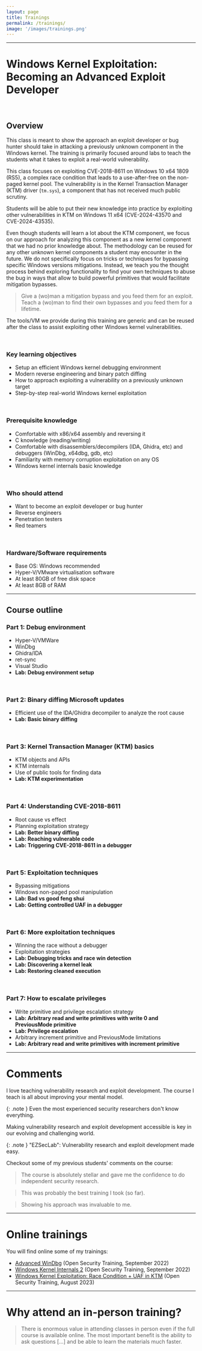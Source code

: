 ```yaml
---
layout: page
title: Trainings
permalink: /trainings/
image: '/images/trainings.png'
---
```


***

# Windows Kernel Exploitation: Becoming an Advanced Exploit Developer

<br>

## Overview

This class is meant to show the approach an exploit developer or bug hunter should take in attacking a previously unknown component in the Windows kernel. The training is primarily focused around labs to teach the students what it takes to exploit a real-world vulnerability.

This class focuses on exploiting CVE-2018-8611 on Windows 10 x64 1809 (RS5), a complex race condition that leads to a use-after-free on the non-paged kernel pool. The vulnerability is in the Kernel Transaction Manager (KTM) driver (`tm.sys`), a component that has not received much public scrutiny.

Students will be able to put their new knowledge into practice by exploiting other vulnerabilities in KTM on Windows 11 x64 (CVE-2024-43570 and CVE-2024-43535).

Even though students will learn a lot about the KTM component, we focus on our approach for analyzing this component as a new kernel component that we had no prior knowledge about. The methodology can be reused for any other unknown kernel components a student may encounter in the future. We do not specifically focus on tricks or techniques for bypassing specific Windows versions mitigations. Instead, we teach you the thought process behind exploring functionality to find your own techniques to abuse the bug in ways that allow to build powerful primitives that would facilitate mitigation bypasses. 

> Give a (wo)man a mitigation bypass and you feed them for an exploit. Teach a (wo)man to find their own bypasses and you feed them for a lifetime.

The tools/VM we provide during this training are generic and can be reused after the class to assist exploiting other Windows kernel vulnerabilities.

<br>

### Key learning objectives

* Setup an efficient Windows kernel debugging environment
* Modern reverse engineering and binary patch diffing
* How to approach exploiting a vulnerability on a previously unknown target
* Step-by-step real-world Windows kernel exploitation

<br>

### Prerequisite knowledge

* Comfortable with x86/x64 assembly and reversing it
* C knowledge (reading/writing)
* Comfortable with disassemblers/decompilers (IDA, Ghidra, etc) and debuggers (WinDbg, x64dbg, gdb, etc)
* Familiarity with memory corruption exploitation on any OS
* Windows kernel internals basic knowledge

<br>

### Who should attend

* Want to become an exploit developer or bug hunter
* Reverse engineers
* Penetration testers
* Red teamers

<br>

### Hardware/Software requirements

* Base OS: Windows recommended
* Hyper-V/VMware virtualisation software
* At least 80GB of free disk space
* At least 8GB of RAM

***

## Course outline

### Part 1: Debug environment

* Hyper-V/VMWare
* WinDbg
* Ghidra/IDA
* ret-sync
* Visual Studio
* **Lab: Debug environment setup**

<br>

### Part 2: Binary diffing Microsoft updates

* Efficient use of the IDA/Ghidra decompiler to analyze the root cause
* **Lab: Basic binary diffing**

<br>

### Part 3: Kernel Transaction Manager (KTM) basics

* KTM objects and APIs
* KTM internals
* Use of public tools for finding data
* **Lab: KTM experimentation**

<br>

### Part 4: Understanding CVE-2018-8611

* Root cause vs effect
* Planning exploitation strategy
* **Lab: Better binary diffing**
* **Lab: Reaching vulnerable code**
* **Lab: Triggering CVE-2018-8611 in a debugger**

<br>

### Part 5: Exploitation techniques

* Bypassing mitigations
* Windows non-paged pool manipulation
* **Lab: Bad vs good feng shui**
* **Lab: Getting controlled UAF in a debugger**

<br>

### Part 6: More exploitation techniques

* Winning the race without a debugger
* Exploitation strategies
* **Lab: Debugging tricks and race win detection**
* **Lab: Discovering a kernel leak**
* **Lab: Restoring cleaned execution**

<br>

### Part 7: How to escalate privileges

* Write primitive and privilege escalation strategy
* **Lab: Arbitrary read and write primitives with write 0 and PreviousMode primitive**
* **Lab: Privilege escalation**
* Arbitrary increment primitive and PreviousMode limitations
* **Lab: Arbitrary read and write primitives with increment primitive**

***

# Comments

I love teaching vulnerability research and exploit development. The course I teach is all about improving your mental model.

{: .note }
Even the most experienced security researchers don't know everything.

Making vulnerability research and exploit development accessible is key in our evolving and challenging world.

{: .note }
"EZSecLab": Vulnerability research and exploit development made easy.

Checkout some of my previous students' comments on the course:

> The course is absolutely stellar and gave me the confidence to do independent security research.

> This was probably the best training I took (so far).

> Showing his approach was invaluable to me.

***

# Online trainings

You will find online some of my trainings:

* [Advanced WinDbg](https://p.ost2.fyi/courses/course-v1:OpenSecurityTraining2+Dbg3011_WinDbg3+2023_v1/about) (Open Security Training, September 2022)
* [Windows Kernel Internals 2](https://p.ost2.fyi/courses/course-v1:OpenSecurityTraining2+Arch2821_Windows_Kernel_Internals_2+2023_v1/about) (Open Security Training, September 2022)
* [Windows Kernel Exploitation: Race Condition + UAF in KTM](https://p.ost2.fyi/courses/course-v1:OpenSecurityTraining2+Exp4011_Windows_Kernel_UAF_KTM+2023_v1/about) (Open Security Training, August 2023)

***

# Why attend an in-person training?

> There is enormous value in attending classes in person even if the full course is available online. The most important benefit is the ability to ask questions [...] and be able to learn the materials much faster.